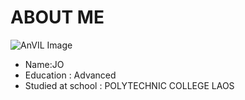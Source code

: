 # ABOUT ME
![AnVIL Image](img/jojo "AnVIL Portal Image!")
+ Name:JO
+ Education : Advanced
+ Studied at school : POLYTECHNIC COLLEGE LAOS
